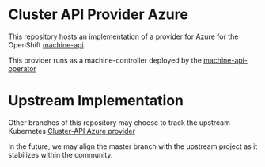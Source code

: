 # Cluster API Provider Azure

This repository hosts an implementation of a provider for Azure for the
OpenShift [machine-api](https://github.com/openshift/cluster-api).

This provider runs as a machine-controller deployed by the
[machine-api-operator](https://github.com/openshift/machine-api-operator)

# Upstream Implementation
Other branches of this repository may choose to track the upstream
Kubernetes [Cluster-API Azure provider](https://github.com/kubernetes-sigs/cluster-api-provider-azure/)

In the future, we may align the master branch with the upstream project as it
stabilizes within the community.
